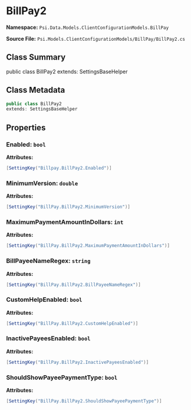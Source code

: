# BillPay2

**Namespace:** `Psi.Data.Models.ClientConfigurationModels.BillPay`

**Source File:** `Psi.Models.ClientConfigurationModels/BillPay/BillPay2.cs`

## Class Summary

public class BillPay2
extends: SettingsBaseHelper

## Class Metadata

```typescript
public class BillPay2
extends: SettingsBaseHelper
```

## Properties

### Enabled: `bool`

**Attributes:**
```csharp
[SettingKey("Billpay.BillPay2.Enabled")]
```

### MinimumVersion: `double`

**Attributes:**
```csharp
[SettingKey("BillPay.BillPay2.MinimumVersion")]
```

### MaximumPaymentAmountInDollars: `int`

**Attributes:**
```csharp
[SettingKey("BillPay.BillPay2.MaximumPaymentAmountInDollars")]
```

### BillPayeeNameRegex: `string`



**Attributes:**
```csharp
[SettingKey("BillPay.BillPay2.BillPayeeNameRegex")]
```

### CustomHelpEnabled: `bool`



**Attributes:**
```csharp
[SettingKey("BillPay.BillPay2.CustomHelpEnabled")]
```

### InactivePayeesEnabled: `bool`



**Attributes:**
```csharp
[SettingKey("BillPay.BillPay2.InactivePayeesEnabled")]
```

### ShouldShowPayeePaymentType: `bool`



**Attributes:**
```csharp
[SettingKey("BillPay.BillPay2.ShouldShowPayeePaymentType")]
```
